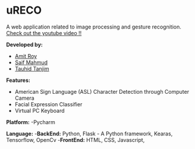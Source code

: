 # uRECO
A web application related to image processing and gesture recognition.
[Check out the youtube video !!](https://youtu.be/nhyKpvAZZts)

**Developed by:**
- [Amit Roy](https://github.com/AmitRoy7)
- [Saif Mahmud](https://github.com/Saif-M-Dhrubo)
- [Tauhid Tanjim](https://github.com/Tanjim13)

**Features:**
- American Sign Language (ASL) Character Detection through Computer Camera
- Facial Expression Classifier
- Virtual PC Keyboard

**Platform:**
-Pycharm

**Language:**
-**BackEnd:** Python, Flask - A Python framework, Kearas, Tensorflow, OpenCv
-**FrontEnd:** HTML, CSS, Javascript,


